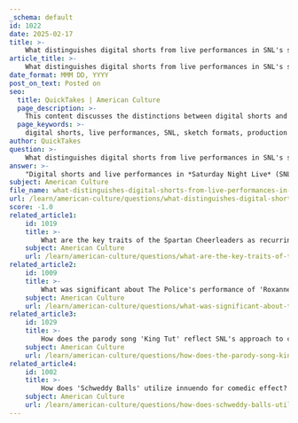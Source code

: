 ```yaml
---
_schema: default
id: 1022
date: 2025-02-17
title: >-
    What distinguishes digital shorts from live performances in SNL's sketch formats?
article_title: >-
    What distinguishes digital shorts from live performances in SNL's sketch formats?
date_format: MMM DD, YYYY
post_on_text: Posted on
seo:
  title: QuickTakes | American Culture
  page_description: >-
    This content discusses the distinctions between digital shorts and live performances in Saturday Night Live's sketch formats, highlighting their production styles, audience engagement, and unique characteristics.
  page_keywords: >-
    digital shorts, live performances, SNL, sketch formats, production style, editing, audience engagement, comedic impact, content distribution, creative freedom
author: QuickTakes
question: >-
    What distinguishes digital shorts from live performances in SNL's sketch formats?
answer: >-
    "Digital shorts and live performances in *Saturday Night Live* (SNL) represent two distinct formats within the show's overall comedic structure, each with unique characteristics and purposes.\n### Key Distinctions\n1. **Production Style**:\n   - **Digital Shorts**: These are pre-recorded segments that allow for extensive editing and post-production. This format enables creators to refine the content, add special effects, and incorporate music in a polished manner. For example, shorts like ""Lazy Sunday"" and ""D*** in a Box"" exemplify this approach, blending original songs with humor to create memorable comedic pieces that can be shared online.\n   - **Live Performances**: In contrast, live sketches are performed in real-time during the broadcast. This format relies heavily on the spontaneity of live performance, which can lead to unpredictable moments, such as flubbed lines or unexpected audience reactions. The immediacy of live performances often enhances the comedic impact, as the audience experiences the humor in real-time.\n2. **Content Distribution**:\n   - **Digital Shorts**: These are primarily designed for online platforms, allowing SNL to reach a broader audience beyond traditional television viewers. The digital format has become essential for engaging with younger audiences who consume content on platforms like YouTube and social media.\n   - **Live Performances**: These are integral to the weekly live broadcast of SNL, contributing to the show's traditional format. The live aspect creates a unique atmosphere that is a hallmark of SNL, fostering a sense of community among viewers who tune in together.\n3. **Creative Freedom**:\n   - **Digital Shorts**: The ability to edit and refine content allows for more elaborate storytelling and creative experimentation. This format can incorporate various comedic techniques, such as musical parodies and high-concept sketches that might be challenging to execute live.\n   - **Live Performances**: While they may have less flexibility in terms of editing, live sketches benefit from the energy and immediacy of a live audience. This can lead to a different kind of comedic timing and interaction that is unique to live television.\n4. **Audience Engagement**:\n   - **Digital Shorts**: These often encourage viewer interaction through sharing and commenting online, creating a dialogue around the content that can extend beyond the initial viewing.\n   - **Live Performances**: The engagement is more immediate, as the audience's reactions can influence the performance itself, adding an element of unpredictability that is central to the live experience.\n### Conclusion\nIn summary, while both digital shorts and live performances are integral to SNL's identity, they serve different purposes and utilize distinct production techniques. Digital shorts allow for polished, shareable content that can reach a wider audience, while live performances emphasize spontaneity and real-time engagement, creating a unique viewing experience that has defined SNL since its inception."
subject: American Culture
file_name: what-distinguishes-digital-shorts-from-live-performances-in-snls-sketch-formats.md
url: /learn/american-culture/questions/what-distinguishes-digital-shorts-from-live-performances-in-snls-sketch-formats
score: -1.0
related_article1:
    id: 1019
    title: >-
        What are the key traits of the Spartan Cheerleaders as recurring characters on SNL?
    subject: American Culture
    url: /learn/american-culture/questions/what-are-the-key-traits-of-the-spartan-cheerleaders-as-recurring-characters-on-snl
related_article2:
    id: 1009
    title: >-
        What was significant about The Police's performance of 'Roxanne' on SNL?
    subject: American Culture
    url: /learn/american-culture/questions/what-was-significant-about-the-polices-performance-of-roxanne-on-snl
related_article3:
    id: 1029
    title: >-
        How does the parody song 'King Tut' reflect SNL's approach to comedic music videos?
    subject: American Culture
    url: /learn/american-culture/questions/how-does-the-parody-song-king-tut-reflect-snls-approach-to-comedic-music-videos
related_article4:
    id: 1002
    title: >-
        How does 'Schweddy Balls' utilize innuendo for comedic effect?
    subject: American Culture
    url: /learn/american-culture/questions/how-does-schweddy-balls-utilize-innuendo-for-comedic-effect
---
```


&nbsp;